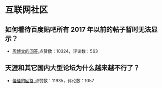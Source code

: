 #  互联网社区 
## 如何看待百度贴吧所有 2017 年以前的帖子暂时无法显示？
- [周博文的回答](https://www.zhihu.com/question/324211402/answer/682829495),点赞数：10324，评论数：563
## 天涯和其它国内大型论坛为什么越来越不行了？
- [佳佳的回答](https://www.zhihu.com/question/22190299/answer/20583172),点赞数：11935，评论数：1057
